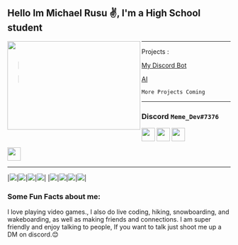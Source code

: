 ## Hello Im Michael Rusu ✌, I'm a High School student


<img align="left" width="300" height="200" src="https://c.tenor.com/NOYF3f82b_gAAAAC/programmer.gif"></a>

----------------------

Projects :

> <a href="https://discord.com/api/oauth2/authorize?client_id=899306419814285403&permissions=536804322422&scope=bot" target="blank"><p>My Discord Bot</p></a>

> <a href="https://github.com/Michael-Rusu/AI" target="blank"><p>AI</p></a>

```More Projects Coming```


----------------------



### Discord ```Meme_Dev#7376```

<a href="https://discord.gg/AxQJEwpGCW" target="blank"><img align="center" src="https://github.com/mishmanners/MishManners/blob/master/Game%20Icons/discord.png" height="30" /></a>
<a href="https://discord.gg/AxQJEwpGCW" target="blank"><img align="center" src="C:\\Users\\Michael\\Downloads\\GitHub profile\\MishManners\\Game Icons\\discord.png" height="30" /></a> 
<a href="https://steamcommunity.com/profiles/76561199113573778/" target="blank"><img align="center" src="https://github.com/mishmanners/MishManners/blob/master/Game%20Icons/Steam.png" height="30" /></a>
<p align="left">
<a href="https://twitter.com/Tech_guyMike" target="blank"><img align="center" src="https://github.com/mishmanners/MishManners/blob/master/socials/twitter%20(2).png" alt="" height="30" /></a>
</p>

------------------------------------
<!-- Thanks Rishit for the images -->
|![](https://github.com/Rishit-dagli/Rishit-dagli/blob/master/badges/python.png)|![](https://github.com/Rishit-dagli/Rishit-dagli/blob/master/badges/tensorflow.svg)|![](https://github.com/Rishit-dagli/Rishit-dagli/blob/master/badges/azure.png)|![](https://github.com/Rishit-dagli/Rishit-dagli/blob/master/badges/c++.png)|
|![](https://github.com/Rishit-dagli/Rishit-dagli/blob/master/badges/javascript.svg)|![](https://github.com/Rishit-dagli/Rishit-dagli/blob/master/badges/node.svg)|![](https://github.com/Rishit-dagli/Rishit-dagli/blob/master/badges/docker.svg)|![](https://github.com/Rishit-dagli/Rishit-dagli/blob/master/badges/arduino.png)|


### Some Fun Facts about me:
I love playing video games., I also do live coding, hiking, snowboarding, and wakeboarding, as well as making friends and connections. I am super friendly and enjoy talking to people, If you want to talk just shoot me up a DM on discord.😊

